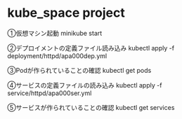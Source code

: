 # kube_space project

①仮想マシン起動
minikube start

②デプロイメントの定義ファイル読み込み
kubectl apply -f deployment/httpd/apa000dep.yml

③Podが作られていることの確認
kubectl get pods

④サービスの定義ファイルの読み込み
kubectl apply -f service/httpd/apa000ser.yml

⑤サービスが作られていることの確認
kubectl get services